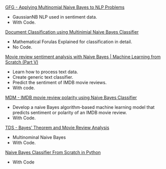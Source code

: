 [GFG - Applying Multinomial Naive Bayes to NLP Problems](https://www.geeksforgeeks.org/applying-multinomial-naive-bayes-to-nlp-problems/)
 - GaussianNB NLP used in sentiment data.
 - With Code.
 
[Document Classification using Multinimial Naive Bayes Classifier](https://www.3pillarglobal.com/insights/document-classification-using-multinomial-naive-bayes-classifier/)
 - Mathematical Forulas Explained for classification in detail.
 - No Code.
 
[Movie review sentiment analysis with Naive Bayes | Machine Learning from Scratch (Part V)](https://levelup.gitconnected.com/movie-review-sentiment-analysis-with-naive-bayes-machine-learning-from-scratch-part-v-7bb869391bab)
- Learn how to process text data. 
- Create generic text classifier. 
- Predict the sentiment of IMDB movie reviews.
- With code.

[MDM - IMDB movie review polarity using Naive Bayes Classifier](https://medium.com/@me.satyam/imdb-movie-review-polarity-using-naive-bayes-classifier-9f92c13efa2d)
- Develop a naive Bayes algorithm-based machine learning model that predicts sentiment or polarity of an IMDB movie review.
- With Code.

[TDS - Bayes’ Theorem and Movie Review Analysis](https://towardsdatascience.com/bayes-theorem-and-movie-review-analysis-fffae437a56)
- Multinominal Naive Bayes
- With Code.

[Naive Bayes Classifier From Scratch in Python](https://machinelearningmastery.com/naive-bayes-classifier-scratch-python/)
- With Code
